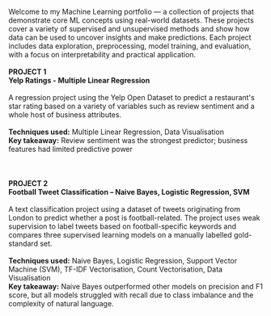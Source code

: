 Welcome to my Machine Learning portfolio — a collection of projects that demonstrate core ML concepts using real-world datasets. These projects cover a variety of supervised and unsupervised methods and show how data can be used to uncover insights and make predictions. Each project includes data exploration, preprocessing, model training, and evaluation, with a focus on interpretability and practical application.
<br>
<br>
**PROJECT 1
<br>
Yelp Ratings - Multiple Linear Regression**
<br>
<br>
A regression project using the Yelp Open Dataset to predict a restaurant's star rating based on a variety of variables such as review sentiment and a whole host of business attributes.
<br>
<br>
**Techniques used:** Multiple Linear Regression, Data Visualisation
<br>
**Key takeaway:** Review sentiment was the strongest predictor; business features had limited predictive power
<br>
<br>
<br>
<br>
**PROJECT 2
<br>
Football Tweet Classification – Naive Bayes, Logistic Regression, SVM**
<br>
<br>
A text classification project using a dataset of tweets originating from London to predict whether a post is football-related. The project uses weak supervision to label tweets based on football-specific keywords and compares three supervised learning models on a manually labelled gold-standard set.
<br>
<br>
**Techniques used:** Naive Bayes, Logistic Regression, Support Vector Machine (SVM), TF-IDF Vectorisation, Count Vectorisation, Data Visualisation
<br>
**Key takeaway:** Naive Bayes outperformed other models on precision and F1 score, but all models struggled with recall due to class imbalance and the complexity of natural language.

